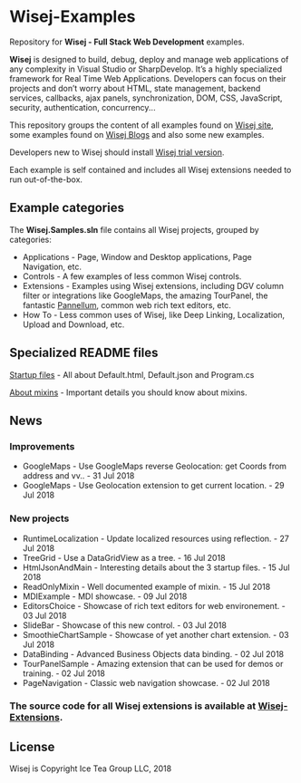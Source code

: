 Wisej-Examples
====

Repository for __Wisej - Full Stack Web Development__ examples.

__Wisej__ is designed to build, debug, deploy and manage web applications of any complexity in Visual Studio or SharpDevelop. It’s a highly specialized framework for Real Time Web Applications. Developers can focus on their projects and don’t worry about HTML, state management, backend services, callbacks, ajax panels, synchronization, DOM, CSS, JavaScript, security, authentication, concurrency...

This repository groups the content of all examples found on [Wisej site](https://wisej.com/examples/), some examples found on [Wisej Blogs](https://wisej.com/category/blog/) and also some new examples.

Developers new to Wisej should install [Wisej trial version](https://wisej.com/#buy).

Each example is self contained and includes all Wisej extensions needed to run out-of-the-box.

## Example categories

The __Wisej.Samples.sln__ file contains all Wisej projects, grouped by categories:
* Applications - Page, Window and Desktop applications, Page Navigation, etc.
* Controls - A few examples of less common Wisej controls.
* Extensions - Examples using Wisej extensions, including DGV column filter or integrations like GoogleMaps, the amazing TourPanel, the fantastic [Pannellum](http://demo.wisej.com:8080/Pannellum.html), common web rich text editors, etc.
* How To - Less common uses of Wisej, like Deep Linking, Localization, Upload and Download, etc.

## Specialized README files
[Startup files](https://github.com/iceteagroup/wisej-examples/blob/master/HtmlJsonAndMain/README.md) - All about Default.html, Default.json and Program.cs

[About mixins](https://github.com/iceteagroup/wisej-examples/blob/master/ReadOnlyMixin/README.md) - Important details you should know about mixins.

## News

### Improvements

* GoogleMaps - Use GoogleMaps reverse Geolocation: get Coords from address and vv.. - 31 Jul 2018
* GoogleMaps - Use Geolocation extension to get current location. - 29 Jul 2018

### New projects

* RuntimeLocalization - Update localized resources using reflection. - 27 Jul 2018
* TreeGrid - Use a DataGridView as a tree. - 16 Jul 2018
* HtmlJsonAndMain - Interesting details about the 3 startup files. - 15 Jul 2018
* ReadOnlyMixin - Well documented example of mixin. - 15 Jul 2018
* MDIExample - MDI showcase. - 09 Jul 2018
* EditorsChoice - Showcase of rich text editors for web environement. - 03 Jul 2018
* SlideBar - Showcase of this new control. - 03 Jul 2018
* SmoothieChartSample - Showcase of yet another chart extension. - 03 Jul 2018
* DataBinding - Advanced Business Objects data binding. - 02 Jul 2018
* TourPanelSample - Amazing extension that can be used for demos or training. - 02 Jul 2018
* PageNavigation - Classic web navigation showcase. - 02 Jul 2018

### The source code for all Wisej extensions is available at [Wisej-Extensions](https://github.com/iceteagroup/wisej-extensions).

License
-------
Wisej is Copyright Ice Tea Group LLC, 2018

